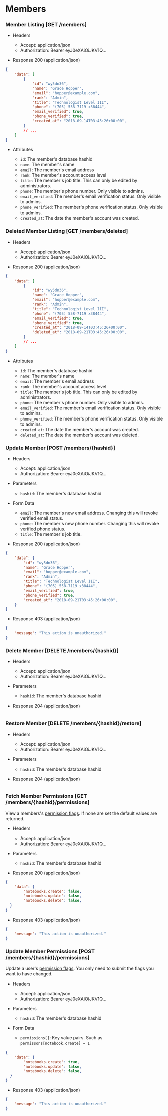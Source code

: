# Members

### Member Listing [GET /members]

+ Headers

    + Accept: application/json
    + Authorization: Bearer eyJ0eXAiOiJKV1Q...

+ Response 200 (application/json)

```json
{
    "data": [
        {
            "id": "wy5dn36",
            "name": "Grace Hopper",
            "email": "hopper@example.com",
            "rank": "Admin",
            "title": "Technologist Level III",
            "phone": "(705) 558-7119 x38444",
            "email_verified": true,
            "phone_verified": true,
            "created_at": "2018-09-14T03:45:26+00:00",
        }
        // ...
    ]
}
```

+ Attributes

    + `id`: The member's database hashid
    + `name`: The member's name
    + `email`: The member's email address
    + `rank`: The member's account access level
    + `title`: The member's job title.  This can only be edited by administrators.
    + `phone`: The member's phone number.  Only visible to admins.
    + `email_verified`: The member's email verification status. Only visible to admins.
    + `phone_verified`: The member's phone verification status. Only visible to admins.
    + `created_at`: The date the member's account was created.

### Deleted Member Listing [GET /members/deleted]

+ Headers

    + Accept: application/json
    + Authorization: Bearer eyJ0eXAiOiJKV1Q...

+ Response 200 (application/json)

```json
{
    "data": [
        {
            "id": "wy5dn36",
            "name": "Grace Hopper",
            "email": "hopper@example.com",
            "rank": "Admin",
            "title": "Technologist Level III",
            "phone": "(705) 558-7119 x38444",
            "email_verified": true,
            "phone_verified": true,
            "created_at": "2018-09-14T03:45:26+00:00",
            "deleted_at": "2018-09-21T03:45:26+00:00",
        }
        // ...
    ]
}
```

+ Attributes

    + `id`: The member's database hashid
    + `name`: The member's name
    + `email`: The member's email address
    + `rank`: The member's account access level
    + `title`: The member's job title.  This can only be edited by administrators.
    + `phone`: The member's phone number.  Only visible to admins.
    + `email_verified`: The member's email verification status. Only visible to admins.
    + `phone_verified`: The member's phone verification status. Only visible to admins.
    + `created_at`: The date the member's account was created.
    + `deleted_at`: The date the member's account was deleted.

### Update Member [POST /members/{hashid}]

+ Headers

    + Accept: application/json
    + Authorization: Bearer eyJ0eXAiOiJKV1Q...

+ Parameters

    + `hashid`: The member's database hashid

+ Form Data

    + `email`: The member's new email address.  Changing this will revoke verified email status.
    + `phone`: The member's new phone number.  Changing this will revoke verified phone status.
    + `title`: The member's job title.

+ Response 200 (application/json)

```json
{
    "data": {
        "id": "wy5dn36",
        "name": "Grace Hopper",
        "email": "hopper@example.com",
        "rank": "Admin",
        "title": "Technologist Level III",
        "phone": "(705) 558-7119 x38444",
        "email_verified": true,
        "phone_verified": true,
        "created_at": "2018-09-21T03:45:26+00:00",
    }
}
```

+ Response 403 (application/json)

```json
{
    "message": "This action is unauthorized."
}
```

### Delete Member [DELETE /members/{hashid}]

+ Headers

    + Accept: application/json
    + Authorization: Bearer eyJ0eXAiOiJKV1Q...

+ Parameters

    + `hashid`: The member's database hashid

+ Response 204 (application/json)

```json

```

### Restore Member [DELETE /members/{hashid}/restore]

+ Headers

    + Accept: application/json
    + Authorization: Bearer eyJ0eXAiOiJKV1Q...

+ Parameters

    + `hashid`: The member's database hashid

+ Response 204 (application/json)

```json

```

### Fetch Member Permissions [GET /members/{hashid}/permissions]

View a members's [permission flags](/permissions.html). If none are set the default values are returned.

+ Headers

    + Accept: application/json
    + Authorization: Bearer eyJ0eXAiOiJKV1Q...

+ Parameters

    + `hashid`: The member's database hashid

+ Response 200 (application/json)

```json
{
    "data": {
        "notebooks.create": false,
        "notebooks.update": false,
        "notebooks.delete": false,
  }
}
```

+ Response 403 (application/json)

```json
{
    "message": "This action is unauthorized."
}
```

### Update Member Permissions [POST /members/{hashid}/permissions]

Update a user's [permission flags](/permissions.html).  You only need to submit the flags you want to have changed.

+ Headers

    + Accept: application/json
    + Authorization: Bearer eyJ0eXAiOiJKV1Q...

+ Parameters

    + `hashid`: The member's database hashid

+ Form Data

    + `permissions[]`: Key value pairs. Such as `permissons[notebook.create] = 1`

```json
{
    "data": {
        "notebooks.create": true,
        "notebooks.update": false,
        "notebooks.delete": false,
  }
}
```

+ Response 403 (application/json)

```json
{
    "message": "This action is unauthorized."
}
```
